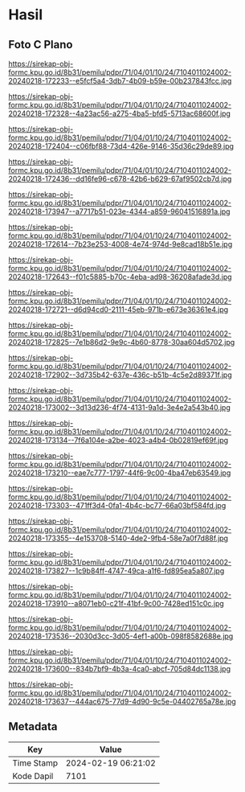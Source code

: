 # Hasil

## Foto C Plano

https://sirekap-obj-formc.kpu.go.id/8b31/pemilu/pdpr/71/04/01/10/24/7104011024002-20240218-172233--e5fcf5a4-3db7-4b09-b59e-00b237843fcc.jpg

https://sirekap-obj-formc.kpu.go.id/8b31/pemilu/pdpr/71/04/01/10/24/7104011024002-20240218-172328--4a23ac56-a275-4ba5-bfd5-5713ac68600f.jpg

https://sirekap-obj-formc.kpu.go.id/8b31/pemilu/pdpr/71/04/01/10/24/7104011024002-20240218-172404--c06fbf88-73d4-426e-9146-35d36c29de89.jpg

https://sirekap-obj-formc.kpu.go.id/8b31/pemilu/pdpr/71/04/01/10/24/7104011024002-20240218-172436--dd16fe96-c678-42b6-b629-67af9502cb7d.jpg

https://sirekap-obj-formc.kpu.go.id/8b31/pemilu/pdpr/71/04/01/10/24/7104011024002-20240218-173947--a7717b51-023e-4344-a859-96041516891a.jpg

https://sirekap-obj-formc.kpu.go.id/8b31/pemilu/pdpr/71/04/01/10/24/7104011024002-20240218-172614--7b23e253-4008-4e74-974d-9e8cad18b51e.jpg

https://sirekap-obj-formc.kpu.go.id/8b31/pemilu/pdpr/71/04/01/10/24/7104011024002-20240218-172643--f01c5885-b70c-4eba-ad98-36208afade3d.jpg

https://sirekap-obj-formc.kpu.go.id/8b31/pemilu/pdpr/71/04/01/10/24/7104011024002-20240218-172721--d6d94cd0-2111-45eb-971b-e673e36361e4.jpg

https://sirekap-obj-formc.kpu.go.id/8b31/pemilu/pdpr/71/04/01/10/24/7104011024002-20240218-172825--7e1b86d2-9e9c-4b60-8778-30aa604d5702.jpg

https://sirekap-obj-formc.kpu.go.id/8b31/pemilu/pdpr/71/04/01/10/24/7104011024002-20240218-172902--3d735b42-637e-436c-b51b-4c5e2d89371f.jpg

https://sirekap-obj-formc.kpu.go.id/8b31/pemilu/pdpr/71/04/01/10/24/7104011024002-20240218-173002--3d13d236-4f74-4131-9a1d-3e4e2a543b40.jpg

https://sirekap-obj-formc.kpu.go.id/8b31/pemilu/pdpr/71/04/01/10/24/7104011024002-20240218-173134--7f6a104e-a2be-4023-a4b4-0b02819ef69f.jpg

https://sirekap-obj-formc.kpu.go.id/8b31/pemilu/pdpr/71/04/01/10/24/7104011024002-20240218-173210--eae7c777-1797-44f6-9c00-4ba47eb63549.jpg

https://sirekap-obj-formc.kpu.go.id/8b31/pemilu/pdpr/71/04/01/10/24/7104011024002-20240218-173303--471ff3d4-0fa1-4b4c-bc77-66a03bf584fd.jpg

https://sirekap-obj-formc.kpu.go.id/8b31/pemilu/pdpr/71/04/01/10/24/7104011024002-20240218-173355--4e153708-5140-4de2-9fb4-58e7a0f7d88f.jpg

https://sirekap-obj-formc.kpu.go.id/8b31/pemilu/pdpr/71/04/01/10/24/7104011024002-20240218-173827--1c9b84ff-4747-49ca-a1f6-fd895ea5a807.jpg

https://sirekap-obj-formc.kpu.go.id/8b31/pemilu/pdpr/71/04/01/10/24/7104011024002-20240218-173910--a8071eb0-c21f-41bf-9c00-7428ed151c0c.jpg

https://sirekap-obj-formc.kpu.go.id/8b31/pemilu/pdpr/71/04/01/10/24/7104011024002-20240218-173536--2030d3cc-3d05-4ef1-a00b-098f8582688e.jpg

https://sirekap-obj-formc.kpu.go.id/8b31/pemilu/pdpr/71/04/01/10/24/7104011024002-20240218-173600--834b7bf9-4b3a-4ca0-abcf-705d84dc1138.jpg

https://sirekap-obj-formc.kpu.go.id/8b31/pemilu/pdpr/71/04/01/10/24/7104011024002-20240218-173637--444ac675-77d9-4d90-9c5e-04402765a78e.jpg


## Metadata

| Key        | Value               |
| ---------- | ------------------- |
| Time Stamp | 2024-02-19 06:21:02 |
| Kode Dapil | 7101                |



